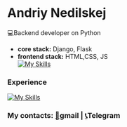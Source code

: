 # Andriy Nedilskej
:computer:Backend developer on Python
* **core  stack:** Django, Flask
* **frontend stack:** HTML,CSS, JS   
[![My Skills](https://skillicons.dev/icons?i=django,flask,js,html,css)](https://skillicons.dev)



### Experience
[![My Skills](https://skillicons.dev/icons?i=git,docker,vim,bash,linux,mysql,nginx,postgres)](https://skillicons.dev)

### My contacts: [:newspaper:](https://andrej.nedilskej@gmail.com)gmail |  [:telephone_receiver:](https://t.me/andrew_stoic)Telegram

